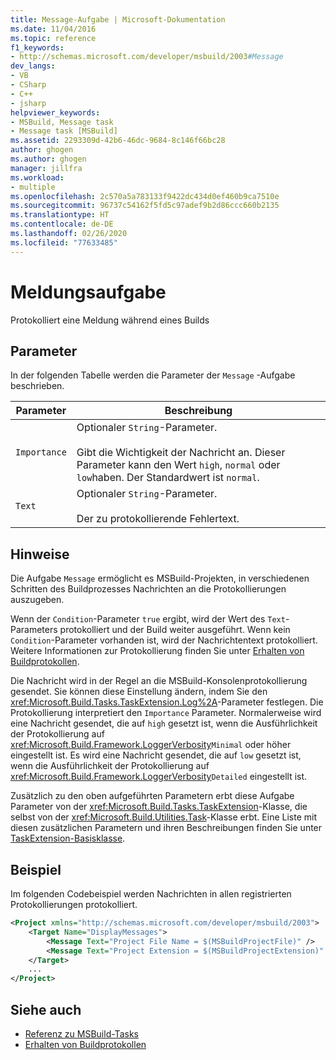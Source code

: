```yaml
---
title: Message-Aufgabe | Microsoft-Dokumentation
ms.date: 11/04/2016
ms.topic: reference
f1_keywords:
- http://schemas.microsoft.com/developer/msbuild/2003#Message
dev_langs:
- VB
- CSharp
- C++
- jsharp
helpviewer_keywords:
- MSBuild, Message task
- Message task [MSBuild]
ms.assetid: 2293309d-42b6-46dc-9684-8c146f66bc28
author: ghogen
ms.author: ghogen
manager: jillfra
ms.workload:
- multiple
ms.openlocfilehash: 2c570a5a783133f9422dc434d0ef460b9ca7510e
ms.sourcegitcommit: 96737c54162f5fd5c97adef9b2d86ccc660b2135
ms.translationtype: HT
ms.contentlocale: de-DE
ms.lasthandoff: 02/26/2020
ms.locfileid: "77633485"
---
```

# <a name="message-task"></a>Meldungsaufgabe

Protokolliert eine Meldung während eines Builds

## <a name="parameters"></a>Parameter

 In der folgenden Tabelle werden die Parameter der `Message` -Aufgabe beschrieben.

|Parameter|Beschreibung|
|---------------|-----------------|
|`Importance`|Optionaler `String`-Parameter.<br /><br /> Gibt die Wichtigkeit der Nachricht an. Dieser Parameter kann den Wert `high`, `normal` oder `low`haben. Der Standardwert ist `normal`.|
|`Text`|Optionaler `String`-Parameter.<br /><br /> Der zu protokollierende Fehlertext.|

## <a name="remarks"></a>Hinweise

 Die Aufgabe `Message` ermöglicht es MSBuild-Projekten, in verschiedenen Schritten des Buildprozesses Nachrichten an die Protokollierungen auszugeben.

 Wenn der `Condition`-Parameter `true` ergibt, wird der Wert des `Text`-Parameters protokolliert und der Build weiter ausgeführt. Wenn kein `Condition`-Parameter vorhanden ist, wird der Nachrichtentext protokolliert. Weitere Informationen zur Protokollierung finden Sie unter [Erhalten von Buildprotokollen](../msbuild/obtaining-build-logs-with-msbuild.md).

 Die Nachricht wird in der Regel an die MSBuild-Konsolenprotokollierung gesendet. Sie können diese Einstellung ändern, indem Sie den <xref:Microsoft.Build.Tasks.TaskExtension.Log%2A>-Parameter festlegen. Die Protokollierung interpretiert den `Importance` Parameter. Normalerweise wird eine Nachricht gesendet, die auf `high` gesetzt ist, wenn die Ausführlichkeit der Protokollierung auf <xref:Microsoft.Build.Framework.LoggerVerbosity>`Minimal` oder höher eingestellt ist. Es wird eine Nachricht gesendet, die auf `low` gesetzt ist, wenn die Ausführlichkeit der Protokollierung auf <xref:Microsoft.Build.Framework.LoggerVerbosity>`Detailed` eingestellt ist.

 Zusätzlich zu den oben aufgeführten Parametern erbt diese Aufgabe Parameter von der <xref:Microsoft.Build.Tasks.TaskExtension>-Klasse, die selbst von der <xref:Microsoft.Build.Utilities.Task>-Klasse erbt. Eine Liste mit diesen zusätzlichen Parametern und ihren Beschreibungen finden Sie unter [TaskExtension-Basisklasse](../msbuild/taskextension-base-class.md).

## <a name="example"></a>Beispiel

 Im folgenden Codebeispiel werden Nachrichten in allen registrierten Protokollierungen protokolliert.

```xml
<Project xmlns="http://schemas.microsoft.com/developer/msbuild/2003">
    <Target Name="DisplayMessages">
        <Message Text="Project File Name = $(MSBuildProjectFile)" />
        <Message Text="Project Extension = $(MSBuildProjectExtension)" />
    </Target>
    ...
</Project>
```

## <a name="see-also"></a>Siehe auch

- [Referenz zu MSBuild-Tasks](../msbuild/msbuild-task-reference.md)
- [Erhalten von Buildprotokollen](../msbuild/obtaining-build-logs-with-msbuild.md)

